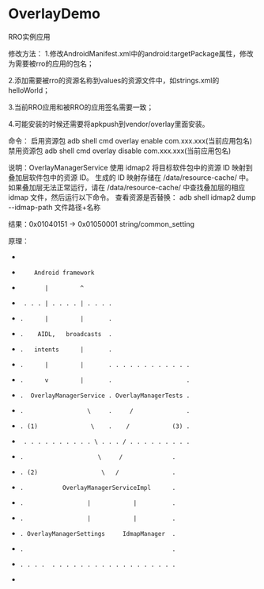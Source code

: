 # OverlayDemo
RRO实例应用

修改方法：
 1.修改AndroidManifest.xml中的android:targetPackage属性，修改为需要被rro的应用的包名；
 
 2.添加需要被rro的资源名称到values的资源文件中，如strings.xml的<string name="common_setting">helloWorld</string>；
 
 3.当前RRO应用和被RRO的应用签名需要一致；
 
 4.可能安装的时候还需要将apkpush到vendor/overlay里面安装。
 

命令：
启用资源包
adb shell cmd overlay enable com.xxx.xxx(当前应用包名)
 禁用资源包
adb shell cmd overlay disable com.xxx.xxx(当前应用包名)

说明：OverlayManagerService 使用 idmap2 将目标软件包中的资源 ID 映射到叠加层软件包中的资源 ID。
生成的 ID 映射存储在 /data/resource-cache/ 中。如果叠加层无法正常运行，请在 /data/resource-cache/
中查找叠加层的相应 idmap 文件，然后运行以下命令。
查看资源是否替换：
adb shell idmap2 dump --idmap-path 文件路径+名称

结果：0x01040151 -> 0x01050001 string/common_setting

原理：
* <pre>
 *         Android framework
 *            |         ^
 *      . . . | . . . . | . . . .
 *     .      |         |       .
 *     .    AIDL,   broadcasts  .
 *     .   intents      |       .
 *     .      |         |       . . . . . . . . . . . .
 *     .      v         |       .                     .
 *     .  OverlayManagerService . OverlayManagerTests .
 *     .                  \     .     /               .
 *     . (1)               \    .    /            (3) .
 *      . . . . . . . . . . \ . . . / . . . . . . . . .
 *     .                     \     /              .
 *     . (2)                  \   /               .
 *     .           OverlayManagerServiceImpl      .
 *     .                  |            |          .
 *     .                  |            |          .
 *     . OverlayManagerSettings     IdmapManager  .
 *     .                                          .
 *     . . . .  . . . . . . . . . . . . . . . . . .
 * </pre>
